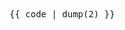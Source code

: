 <div style="margin-top:10px; margin-bottom:10px">
<pre class="editor" style="font-size:14px; line-height:1.3; margin:0;">{{ code | dump(2) }}</pre>
<img src style="display: none;" onerror="prepareEditor(event)"/>
</div>